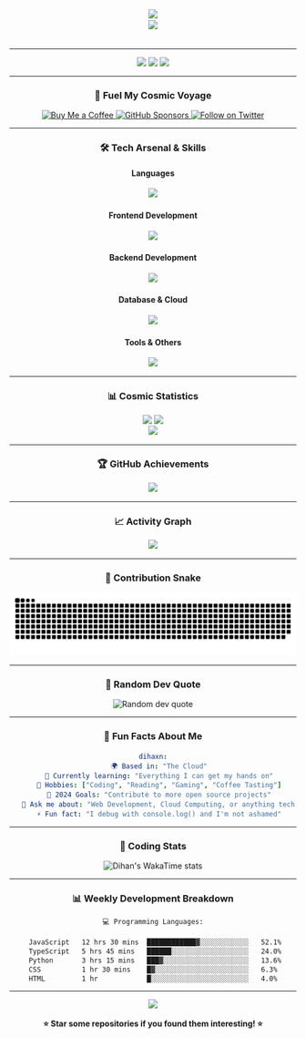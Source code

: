 <div align="center">
  <img src="https://capsule-render.vercel.app/api?type=waving&color=gradient&height=100&section=header&theme=midnight-purple&animation=twinkling" />
</div>

<div align="center">
  <img src="https://github.com/7oSkaaa/7oSkaaa/blob/main/Images/about_me.gif?raw=true" width="150px">
  <br><br>


</div>

---

<div align="center">


<!-- GitHub Stats -->
<img src="https://komarev.com/ghpvc/?username=dihaxn&label=Stellar+Visitors&color=7B68EE&style=for-the-badge&abbreviated=true"> 
<img src="https://img.shields.io/github/followers/dihaxn?logo=github&style=for-the-badge&color=9370DB&labelColor=0d1117"> 
<img src="https://img.shields.io/github/stars/dihaxn?logo=github&style=for-the-badge&color=BA55D3&labelColor=0d1117">

---

### 🌠 **Fuel My Cosmic Voyage**
<p align="center">
  <a href="https://www.buymeacoffee.com/ihanlaknukl" target="_blank">
    <img src="https://img.shields.io/badge/Buy%20Me%20a%20Coffee%20%7C%20ihanlaknukl-FFDD00?style=for-the-badge&logo=buy-me-a-coffee&logoColor=black" alt="Buy Me a Coffee"/>
  </a>
  <a href="https://github.com/sponsors/dihaxn" target="_blank">
    <img src="https://img.shields.io/badge/Stellar%20Sponsor%20%7C%20dihaxn-EA4AAA?style=for-the-badge&logo=githubsponsors&logoColor=white&labelColor=000000" alt="GitHub Sponsors"/>
  </a>
  <a href="https://twitter.com/dihaxn" target="_blank">
    <img src="https://img.shields.io/badge/Follow%20%7C%20@dihaxn-9D4EDD?style=for-the-badge&logo=twitter&labelColor=000000" alt="Follow on Twitter"/>
  </a>
</p>



---

<div align="center">
  
### 🛠️ **Tech Arsenal & Skills**

#### **Languages**
<img src="https://skillicons.dev/icons?i=cpp,cs,java,js,ts,python,php,go&theme=dark&perline=8">

#### **Frontend Development**
<img src="https://skillicons.dev/icons?i=react,vue,nextjs,html,css,tailwind,bootstrap,sass&theme=dark&perline=8">

#### **Backend Development**
<img src="https://skillicons.dev/icons?i=nodejs,express,laravel,spring,flask,django,fastapi,graphql&theme=dark&perline=8">

#### **Database & Cloud**
<img src="https://skillicons.dev/icons?i=mongodb,mysql,postgresql,redis,aws,gcp,azure,docker&theme=dark&perline=8">

#### **Tools & Others**
<img src="https://skillicons.dev/icons?i=git,github,gitlab,figma,postman,jenkins,linux,vscode&theme=dark&perline=8">

</div>

---

<div align="center">
  
### 📊 **Cosmic Statistics**

<img src="https://github-readme-stats.vercel.app/api?username=dihaxn&show_icons=true&theme=tokyonight&bg_color=0D1117&title_color=00D9FF&icon_color=00D9FF&text_color=FFFFFF&border_color=00D9FF&border_radius=15&hide_border=false&include_all_commits=true&count_private=true" width="48%">
<img src="https://github-readme-streak-stats.herokuapp.com?user=dihaxn&theme=tokyonight&background=0D1117&border=00D9FF&stroke=00D9FF&dates=00D9FF&ring=00D9FF&fire=FF6B6B&currStreakNum=FFFFFF&sideNums=FFFFFF&currStreakLabel=00D9FF&border_radius=15" width="48%">

</div>

<div align="center">
  <img src="https://github-readme-stats.vercel.app/api/top-langs?username=dihaxn&layout=compact&theme=tokyonight&bg_color=0D1117&title_color=00D9FF&text_color=FFFFFF&border_color=00D9FF&border_radius=15&hide_border=false&langs_count=10&card_width=600">
</div>

---

<div align="center">
  
### 🏆 **GitHub Achievements**

<img src="https://github-profile-trophy.vercel.app/?username=dihaxn&theme=tokyonight&no-frame=false&no-bg=false&margin-w=4&row=2&column=4">

</div>

---

<div align="center">
  
### 📈 **Activity Graph**

<img src="https://github-readme-activity-graph.vercel.app/graph?username=dihaxn&theme=tokyo-night&bg_color=0D1117&color=00D9FF&line=00D9FF&point=FF6B6B&area=true&hide_border=true">

</div>

---

<div align="center">
  
### 🐍 **Contribution Snake**

<img src="https://raw.githubusercontent.com/Platane/snk/output/github-contribution-grid-snake-dark.svg" alt="Snake animation">

</div>

---

<div align="center">
  
### 💭 **Random Dev Quote**

<p align="center">
  <img src="https://quotes-github-readme.vercel.app/api?type=horizontal&theme=tokyonight&border=true" alt="Random dev quote">
</p>


---

<div align="center">
  
### 🌟 **Fun Facts About Me**

```yaml
dihaxn:
   🌍 Based in: "The Cloud"
   🎯 Currently learning: "Everything I can get my hands on"
   🎨 Hobbies: ["Coding", "Reading", "Gaming", "Coffee Tasting"]
   🚀 2024 Goals: "Contribute to more open source projects"
   💬 Ask me about: "Web Development, Cloud Computing, or anything tech!"
   ⚡ Fun fact: "I debug with console.log() and I'm not ashamed"
```

</div>

---

<div align="center">
  <h3>🏅 <strong>Coding Stats</strong></h3>
  <img
    src="https://github-readme-stats.vercel.app/api/wakatime?username=@dihaxn&theme=tokyonight&bg_color=0D1117&title_color=00D9FF&text_color=FFFFFF&border_color=00D9FF&border_radius=15"
    alt="Dihan's WakaTime stats"
  />
</div>

---

<div align="center">
  
### 📊 **Weekly Development Breakdown**

```text
💻 Programming Languages:

 JavaScript   12 hrs 30 mins  ████████████▓░░░░░░░░░░░░   52.1%
 TypeScript   5 hrs 45 mins   ██████░░░░░░░░░░░░░░░░░░░   24.0%
 Python       3 hrs 15 mins   ███▓░░░░░░░░░░░░░░░░░░░░░   13.6%
CSS          1 hr 30 mins    █▓░░░░░░░░░░░░░░░░░░░░░░░   6.3%
HTML         1 hr            █░░░░░░░░░░░░░░░░░░░░░░░░   4.0%
```
</div>

---

<div align="center">
  <img src="https://capsule-render.vercel.app/api?type=waving&color=gradient&height=100&section=footer&theme=midnight-purple" />
</div>

<div align="center">
  
**⭐ Star some repositories if you found them interesting! ⭐**

</div>
